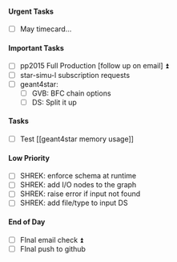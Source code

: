 #### Urgent Tasks
- [ ] May timecard...
#### Important Tasks
- [ ] pp2015 Full Production [follow up on email] ⏫
- [ ] star-simu-l subscription requests
- [ ] geant4star: 
	- [ ] GVB: BFC chain options
	- [ ] DS: Split it up
#### Tasks
- [ ] Test [[geant4star memory usage]]
#### Low Priority
- [ ] SHREK: enforce schema at runtime
- [ ] SHREK: add I/O nodes to the graph
- [ ] SHREK: raise error if input not found
- [ ] SHREK: add file/type to input DS
#### End of Day
- [ ] FInal email check ⏫
- [ ] FInal push to github
